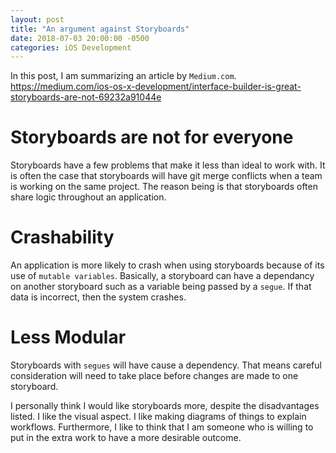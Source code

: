 ```yaml
---
layout: post
title: "An argument against Storyboards"
date: 2018-07-03 20:00:00 -0500
categories: iOS Development 
---
```


In this post, I am summarizing an article by `Medium.com`. https://medium.com/ios-os-x-development/interface-builder-is-great-storyboards-are-not-69232a91044e

# Storyboards are not for everyone
Storyboards have a few problems that make it less than ideal to work with. It is often the case that storyboards will have git merge conflicts when a team is working on the same project. The reason being is that storyboards often share logic throughout an application. 

# Crashability
An application is more likely to crash when using storyboards because of its use of `mutable variables`. Basically, a storyboard can have a dependancy on another storyboard such as a variable being passed by a `segue`. If that data is incorrect, then the system crashes.

# Less Modular
Storyboards with `segues` will have cause a dependency. That means careful consideration will need to take place before changes are made to one storyboard. 

I personally think I would like storyboards more, despite the disadvantages listed. I like the visual aspect. I like making diagrams of things to explain workflows. Furthermore, I like to think that I am someone who is willing to put in the extra work to have a more desirable outcome.
